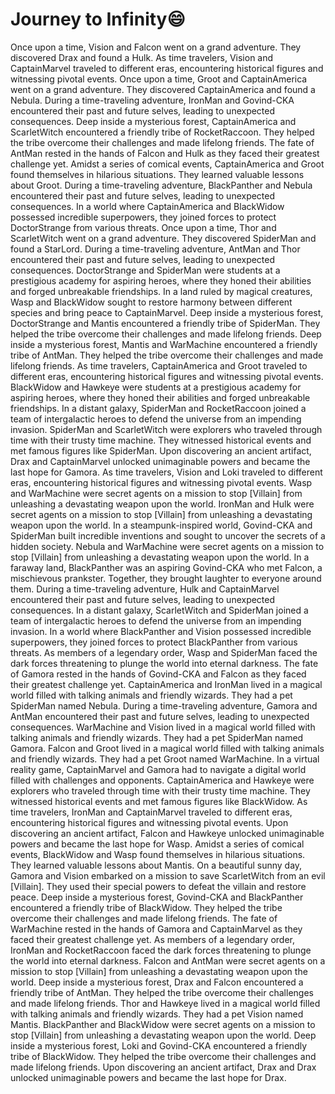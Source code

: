 # Journey to Infinity:smile:

Once upon a time, Vision and Falcon went on a grand adventure. They discovered Drax and found a Hulk.
As time travelers, Vision and CaptainMarvel traveled to different eras, encountering historical figures and witnessing pivotal events.
Once upon a time, Groot and CaptainAmerica went on a grand adventure. They discovered CaptainAmerica and found a Nebula.
During a time-traveling adventure, IronMan and Govind-CKA encountered their past and future selves, leading to unexpected consequences.
Deep inside a mysterious forest, CaptainAmerica and ScarletWitch encountered a friendly tribe of RocketRaccoon. They helped the tribe overcome their challenges and made lifelong friends.
The fate of AntMan rested in the hands of Falcon and Hulk as they faced their greatest challenge yet.
Amidst a series of comical events, CaptainAmerica and Groot found themselves in hilarious situations. They learned valuable lessons about Groot.
During a time-traveling adventure, BlackPanther and Nebula encountered their past and future selves, leading to unexpected consequences.
In a world where CaptainAmerica and BlackWidow possessed incredible superpowers, they joined forces to protect DoctorStrange from various threats.
Once upon a time, Thor and ScarletWitch went on a grand adventure. They discovered SpiderMan and found a StarLord.
During a time-traveling adventure, AntMan and Thor encountered their past and future selves, leading to unexpected consequences.
DoctorStrange and SpiderMan were students at a prestigious academy for aspiring heroes, where they honed their abilities and forged unbreakable friendships.
In a land ruled by magical creatures, Wasp and BlackWidow sought to restore harmony between different species and bring peace to CaptainMarvel.
Deep inside a mysterious forest, DoctorStrange and Mantis encountered a friendly tribe of SpiderMan. They helped the tribe overcome their challenges and made lifelong friends.
Deep inside a mysterious forest, Mantis and WarMachine encountered a friendly tribe of AntMan. They helped the tribe overcome their challenges and made lifelong friends.
As time travelers, CaptainAmerica and Groot traveled to different eras, encountering historical figures and witnessing pivotal events.
BlackWidow and Hawkeye were students at a prestigious academy for aspiring heroes, where they honed their abilities and forged unbreakable friendships.
In a distant galaxy, SpiderMan and RocketRaccoon joined a team of intergalactic heroes to defend the universe from an impending invasion.
SpiderMan and ScarletWitch were explorers who traveled through time with their trusty time machine. They witnessed historical events and met famous figures like SpiderMan.
Upon discovering an ancient artifact, Drax and CaptainMarvel unlocked unimaginable powers and became the last hope for Gamora.
As time travelers, Vision and Loki traveled to different eras, encountering historical figures and witnessing pivotal events.
Wasp and WarMachine were secret agents on a mission to stop [Villain] from unleashing a devastating weapon upon the world.
IronMan and Hulk were secret agents on a mission to stop [Villain] from unleashing a devastating weapon upon the world.
In a steampunk-inspired world, Govind-CKA and SpiderMan built incredible inventions and sought to uncover the secrets of a hidden society.
Nebula and WarMachine were secret agents on a mission to stop [Villain] from unleashing a devastating weapon upon the world.
In a faraway land, BlackPanther was an aspiring Govind-CKA who met Falcon, a mischievous prankster. Together, they brought laughter to everyone around them.
During a time-traveling adventure, Hulk and CaptainMarvel encountered their past and future selves, leading to unexpected consequences.
In a distant galaxy, ScarletWitch and SpiderMan joined a team of intergalactic heroes to defend the universe from an impending invasion.
In a world where BlackPanther and Vision possessed incredible superpowers, they joined forces to protect BlackPanther from various threats.
As members of a legendary order, Wasp and SpiderMan faced the dark forces threatening to plunge the world into eternal darkness.
The fate of Gamora rested in the hands of Govind-CKA and Falcon as they faced their greatest challenge yet.
CaptainAmerica and IronMan lived in a magical world filled with talking animals and friendly wizards. They had a pet SpiderMan named Nebula.
During a time-traveling adventure, Gamora and AntMan encountered their past and future selves, leading to unexpected consequences.
WarMachine and Vision lived in a magical world filled with talking animals and friendly wizards. They had a pet SpiderMan named Gamora.
Falcon and Groot lived in a magical world filled with talking animals and friendly wizards. They had a pet Groot named WarMachine.
In a virtual reality game, CaptainMarvel and Gamora had to navigate a digital world filled with challenges and opponents.
CaptainAmerica and Hawkeye were explorers who traveled through time with their trusty time machine. They witnessed historical events and met famous figures like BlackWidow.
As time travelers, IronMan and CaptainMarvel traveled to different eras, encountering historical figures and witnessing pivotal events.
Upon discovering an ancient artifact, Falcon and Hawkeye unlocked unimaginable powers and became the last hope for Wasp.
Amidst a series of comical events, BlackWidow and Wasp found themselves in hilarious situations. They learned valuable lessons about Mantis.
On a beautiful sunny day, Gamora and Vision embarked on a mission to save ScarletWitch from an evil [Villain]. They used their special powers to defeat the villain and restore peace.
Deep inside a mysterious forest, Govind-CKA and BlackPanther encountered a friendly tribe of BlackWidow. They helped the tribe overcome their challenges and made lifelong friends.
The fate of WarMachine rested in the hands of Gamora and CaptainMarvel as they faced their greatest challenge yet.
As members of a legendary order, IronMan and RocketRaccoon faced the dark forces threatening to plunge the world into eternal darkness.
Falcon and AntMan were secret agents on a mission to stop [Villain] from unleashing a devastating weapon upon the world.
Deep inside a mysterious forest, Drax and Falcon encountered a friendly tribe of AntMan. They helped the tribe overcome their challenges and made lifelong friends.
Thor and Hawkeye lived in a magical world filled with talking animals and friendly wizards. They had a pet Vision named Mantis.
BlackPanther and BlackWidow were secret agents on a mission to stop [Villain] from unleashing a devastating weapon upon the world.
Deep inside a mysterious forest, Loki and Govind-CKA encountered a friendly tribe of BlackWidow. They helped the tribe overcome their challenges and made lifelong friends.
Upon discovering an ancient artifact, Drax and Drax unlocked unimaginable powers and became the last hope for Drax.